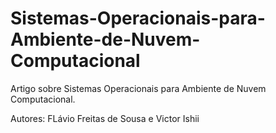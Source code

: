 # Sistemas-Operacionais-para-Ambiente-de-Nuvem-Computacional
Artigo sobre Sistemas Operacionais para Ambiente de Nuvem Computacional.

Autores: FLávio Freitas de Sousa e Victor Ishii
